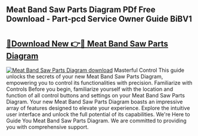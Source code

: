 ## Meat Band Saw Parts Diagram PDf Free Download - Part-pcd Service Owner Guide BiBV1

# <h2><a href="http://dfjwtr.blite.top/?on=Meat+Band+Saw+Parts+Diagram">🔗Download New 👉🔴 Meat Band Saw Parts Diagram</a></h2>

[![Meat Band Saw Parts Diagram download](https://i.imgur.com/lujVjoI.png)](http://dfjwtr.blite.top/?on=Meat+Band+Saw+Parts+Diagram)
Masterful Control This guide unlocks the secrets of your new Meat Band Saw Parts Diagram, empowering you to control its functionalities with precision. Familiarize with Controls Before you begin, familiarize yourself with the location and function of all control buttons and settings on your Meat Band Saw Parts Diagram. Your new Meat Band Saw Parts Diagram boasts an impressive array of features designed to elevate your experience. Explore the intuitive user interface and unlock the full potential of its capabilities. We're Here to Guide You Meat Band Saw Parts Diagram. We are committed to providing you with comprehensive support.
